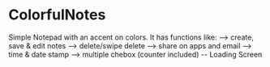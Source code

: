 # ColorfulNotes

Simple Notepad with an accent on colors.
It has functions like: 
--> create, save & edit notes
--> delete/swipe delete
--> share on apps and email
--> time & date stamp
--> multiple chebox (counter included)
-- Loading Screen
